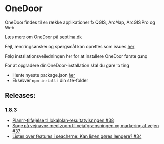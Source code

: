 # OneDoor
OneDoor findes til en række applikationer fx QGIS, ArcMap, ArcGIS Pro og Web.

Læs mere om OneDoor på [septima.dk](https://septima.dk/showcases/septima-onedoor)

Fejl, ændringsønsker og spørgsmål kan oprettes som issues [her](https://github.com/Septima/OneDoor/issues)

Følg installationsvejledningen [her](https://onedoor.test.septima.dk/guide/) for at installere OneDoor første gang

For at opgradere din OneDoor-installation skal du gøre to ting
-  Hente nyeste package.json [her](?)
-  Eksekvér `npm install` i din site-folder

## Releases:

### 1.8.3
-  [Plannr-tilføjelse til lokalplan-resultatvisningen #38](https://github.com/Septima/OneDoor/issues/38#issuecomment-1223949852)
-  [Søge på vejnavne med zoom til vejafgrænsningen og markering af vejen #37](https://github.com/Septima/OneDoor/issues/37#issuecomment-1416116461)
-  [Listen over features i seacherne: Kan listen gøres længere? #34](https://github.com/Septima/OneDoor/issues/34#issuecomment-1416160688)

